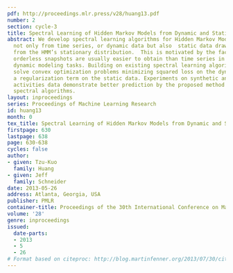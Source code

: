 ```yaml
---
pdf: http://proceedings.mlr.press/v28/huang13.pdf
number: 2
section: cycle-3
title: Spectral Learning of Hidden Markov Models from Dynamic and Static Data
abstract: We develop spectral learning algorithms for Hidden Markov Models  that learn
  not only from time series, or dynamic data but also  static data drawn independently
  from the HMM’s stationary distribution.  This is motivated by the fact that static,
  orderless snapshots are usually easier to obtain than time series in quite a few
  dynamic modeling tasks. Building on existing spectral learning algorithms, our methods
  solve convex optimization problems minimizing squared loss on the dynamic data plus
  a regularization term on the static data. Experiments on synthetic and  real human
  activities data demonstrate better prediction by the proposed method than existing
  spectral algorithms.
layout: inproceedings
series: Proceedings of Machine Learning Research
id: huang13
month: 0
tex_title: Spectral Learning of Hidden Markov Models from Dynamic and Static Data
firstpage: 630
lastpage: 638
page: 630-638
cycles: false
author:
- given: Tzu-Kuo
  family: Huang
- given: Jeff
  family: Schneider
date: 2013-05-26
address: Atlanta, Georgia, USA
publisher: PMLR
container-title: Proceedings of the 30th International Conference on Machine Learning
volume: '28'
genre: inproceedings
issued:
  date-parts:
  - 2013
  - 5
  - 26
# Format based on citeproc: http://blog.martinfenner.org/2013/07/30/citeproc-yaml-for-bibliographies/
---
```

